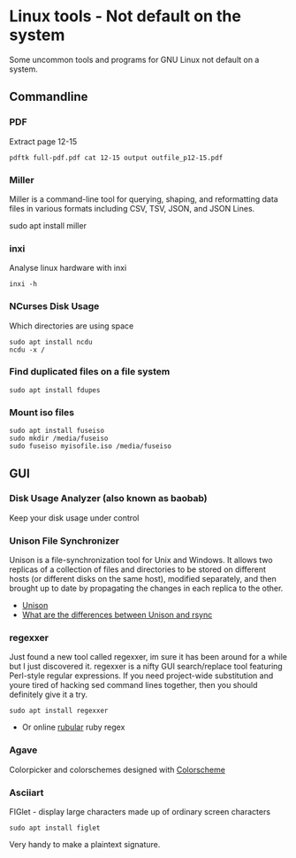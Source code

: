 # Linux tools - Not default on the system

Some uncommon tools and programs for GNU Linux not default on a system.

## Commandline

### PDF
Extract page 12-15

    pdftk full-pdf.pdf cat 12-15 output outfile_p12-15.pdf

### Miller
Miller is a command-line tool for querying, shaping, and reformatting data files in various formats including CSV, TSV, JSON, and JSON Lines.

 sudo apt install miller

### inxi

Analyse linux hardware with inxi

    inxi -h

### NCurses Disk Usage

Which directories are using space

    sudo apt install ncdu
    ncdu -x /

### Find duplicated files on a file system

    sudo apt install fdupes

### Mount iso files

    sudo apt install fuseiso
    sudo mkdir /media/fuseiso
    sudo fuseiso myisofile.iso /media/fuseiso

## GUI

### Disk Usage Analyzer (also known as baobab)

Keep your disk usage under control

### Unison File Synchronizer

Unison is a file-synchronization tool for Unix and Windows. It allows two replicas of a collection of files and directories to be stored on different hosts (or different disks on the same host), modified separately, and then brought up to date by propagating the changes in each replica to the other.

* [Unison](http://www.cis.upenn.edu/~bcpierce/unison)
* [ What are the differences between Unison and rsync](http://alliance.seas.upenn.edu/~bcpierce/wiki/index.php?n=Main.UnisonFAQGeneral)

### regexxer

Just found a new tool called regexxer, im sure it has been around for a while but I just discovered it. regexxer is a nifty GUI search/replace tool featuring Perl-style regular expressions. If you need project-wide substitution and youre tired of hacking sed command lines together, then you should definitely give it a try.

    sudo apt install regexxer

* Or online [rubular](http://rubular.com/) ruby regex

### Agave

Colorpicker and colorschemes designed with [Colorscheme](http://home.gna.org/colorscheme/)

### Asciiart

FIGlet - display large characters made up of ordinary screen characters

    sudo apt install figlet

Very handy to make a plaintext signature.
